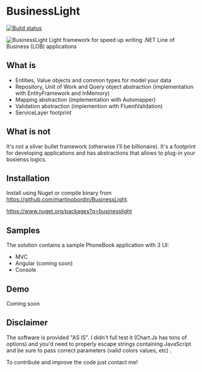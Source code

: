 # BusinessLight
[![Build status](https://ci.appveyor.com/api/projects/status/trqsqqr8mwag8opt?svg=true)](https://ci.appveyor.com/project/martinobordin/businesslight)

![BusinessLight](http://www.martinobordin.it/businesslight.png) Light framework for speed up writing .NET Line of Business (LOB) applications

## What is
- Entities, Value objects and common types for model your data
- Repository, Unit of Work and Query object abstraction (implementation with EntityFramework and InMemory)
- Mapping abstraction (implementation with Automapper)
- Validation abstraction (implemention with FluentValidation)
- ServiceLayer footprint
## What is not
It's not a silver bullet framework (otherwise I'll be billionaire). It's a footprint for developing applications and has abstractions that allows to plug-in your busienss logics.

## Installation
Install using Nuget or compile binary from https://github.com/martinobordin/BusinessLight.

https://www.nuget.org/packages?q=businesslight

## Samples
The solution contains a sample PhoneBook application with 3 UI:
- MVC
- Angular (coming soon)
- Console

## Demo
Coming soon

## Disclaimer

The software is provided "AS IS". I didn't full test it (Chart.Js has tons of options) and you'd need to properly escape strings containing JavaScript and be sure to pass correct parameters (valid colors values, etc) .

To contribute and improve the code just contact me!
